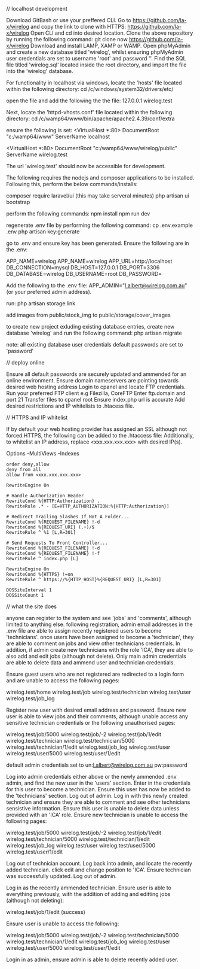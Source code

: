 // localhost development

Download GitBash or use your preffered CLI.
Go to https://github.com/la-x/wirelog and copy the link to clone with HTTPS: https://github.com/la-x/wirelog
Open CLI and cd into desired location.
Clone the above repository by running the following command:
git clone now https://github.com/la-x/wirelog
Download and install LAMP, XAMP or WAMP.
Open phpMyAdmin and create a new database titled 'wirelog', whilst ensuring phpMyAdmin user credentials are set to username 'root' and password ''.
Find the SQL file titled 'wirelog.sql' located inside the root directory, and import the file into the 'wirelog' database.

For functionality in localhost via windows, locate the 'hosts' file located within the following directory:
cd /c/windows/system32/drivers/etc/

open the file and add the following the the file:
127.0.0.1 wirelog.test

Next, locate the 'httpd-vhosts.conf' file located within the following directory:
cd /c/wamp64/www/bin/apache/apache2.4.39/conf/extra

ensure the following is set:
<VirtualHost *:80>
  DocumentRoot "c:/wamp64/www"
  ServerName localhost
</VirtualHost>

<VirtualHost *:80>
  DocumentRoot "c:/wamp64/www/wirelog/public"
  ServerName wirelog.test
</VirtualHost>

The url 'wirelog.test' should now be accessible for development.

The following requires the nodejs and composer applications to be installed. Following this, perform the below commands/installs:

composer require laravel/ui (this may take serveral minutes)
php artisan ui bootstrap

perform the following commands:
npm install
npm run dev

regenerate .env file by performing the following command:
cp .env.example .env
php artisan key:generate

go to .env and ensure key has been generated.
Ensure the following are in the .env:

APP_NAME=wirelog
APP_NAME=wirelog
APP_URL=http://localhost
DB_CONNECTION=mysql
DB_HOST=127.0.0.1
DB_PORT=3306
DB_DATABASE=wirelog
DB_USERNAME=root
DB_PASSWORD=

Add the following to the .env file:
APP_ADMIN="l.albert@wirelog.com.au" (or your preferred admin address).


run:
php artisan storage:link

add images from public/stock_img to public/storage/cover_images

to create new project exluding existing database entries, create new database 'wirelog' and run the following command:
php artisan migrate

note: all existing database user credentials default passwords are set to 'password'

// deploy online

Ensure all default passwords are securely updated and ammended for an online environment.
Ensure domain nameservers are pointing towards desired web hosting address
Login to cpanel and locate FTP credentials.
Run your preferred FTP client e.g Filezilla, CoreFTP
Enter ftp.domain and port 21
Transfer files to cpanel root
Ensure index.php url is accurate
Add desired restrictions and IP whitelists to .htacess file.

// HTTPS and IP whitelist

If by default your web hosting provider has assigned an SSL although not forced HTTPS, the following can be added to the .htaccess file:
Additionally, to whitelist an IP address, replace <xxx.xxx.xxx.xxx> with desired IP(s).

<IfModule mod_rewrite.c>
    <IfModule mod_negotiation.c>
        Options -MultiViews -Indexes
    </IfModule>
    
    order deny,allow
    deny from all
    allow from <xxx.xxx.xxx.xxx>

    RewriteEngine On

    # Handle Authorization Header
    RewriteCond %{HTTP:Authorization} .
    RewriteRule .* - [E=HTTP_AUTHORIZATION:%{HTTP:Authorization}]

    # Redirect Trailing Slashes If Not A Folder...
    RewriteCond %{REQUEST_FILENAME} !-d
    RewriteCond %{REQUEST_URI} (.+)/$
    RewriteRule ^ %1 [L,R=301]

    # Send Requests To Front Controller...
    RewriteCond %{REQUEST_FILENAME} !-d
    RewriteCond %{REQUEST_FILENAME} !-f
    RewriteRule ^ index.php [L]

    RewriteEngine On
    RewriteCond %{HTTPS} !=on
    RewriteRule ^ https://%{HTTP_HOST}%{REQUEST_URI} [L,R=301]
    
    DOSSiteInterval 1
    DOSSiteCount 1

</IfModule>

// what the site does

anyone can register to the system and see 'jobs' and 'comments', although limited to anything else.
following registration, admin email addresses in the .env file are able to assign recently registered users to become 'technicians'.
once users have been assigned to become a 'technician', they are able to comment on jobs and view other technicians credentials.
In addition, if admin create new technicians with the role 'ICA', they are able to also add and edit jobs (although not delete).
Only main admin credentials are able to delete data and ammend user and technician credentials.

Ensure guest users who are not registered are redirected to a login form and are unable to access the following pages:

wirelog.test/home
wirelog.test/job
wirelog.test/technician
wirelog.test/user
wirelog.test/job_log

Register new user with desired email address and password.
Ensure new user is able to view jobs and their comments, although unable access any sensitive technician credentials or the following unauthorised pages:

wirelog.test/job/5000
wirelog.test/job/-2
wirelog.test/job/1/edit
wirelog.test/technician
wirelog.test/technician/5000
wirelog.test/technician/1/edit
wirelog.test/job_log
wirelog.test/user
wirelog.test/user/5000
wirelog.test/user/1/edit

default admin credentials set to un:l.albert@wirelog.com.au pw:password

Log into admin credentials either above or the newly ammended .env admin, and find the new user in the 'users' section.
Enter in the credentials for this user to become a technician.
Ensure this user has now be added to the 'technicians' section.
Log out of admin.
Log in with this newly created technician and ensure they are able to comment and see other technicians sensistive information.
Ensure this user is unable to delete data unless provided with an 'ICA' role.
Ensure new technician is unable to access the following pages:

wirelog.test/job/5000
wirelog.test/job/-2
wirelog.test/job/1/edit
wirelog.test/technician/5000
wirelog.test/technician/1/edit
wirelog.test/job_log
wirelog.test/user
wirelog.test/user/5000
wirelog.test/user/1/edit

Log out of technician account.
Log back into admin, and locate the recently added technician. click edit and change position to 'ICA'.
Ensure technician was successfully updated.
Log out of admin.

Log in as the recently ammended technician.
Ensure user is able to everything previously, with the addition of adding and editting jobs (although not deleting):

wirelog.test/job/1/edit (success)

Ensure user is unable to access the following:

wirelog.test/job/5000
wirelog.test/job/-2
wirelog.test/technician/5000
wirelog.test/technician/1/edit
wirelog.test/job_log
wirelog.test/user
wirelog.test/user/5000
wirelog.test/user/1/edit

Login in as admin, ensure admin is able to delete recently added user.